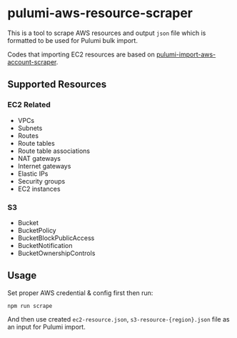 # pulumi-aws-resource-scraper

This is a tool to scrape AWS resources and output `json` file which is formatted to be used for Pulumi bulk import.

Codes that importing EC2 resources are based
on [pulumi-import-aws-account-scraper](https://github.com/pulumi/pulumi-import-aws-account-scraper).

## Supported Resources

### EC2 Related

- VPCs
- Subnets
- Routes
- Route tables
- Route table associations
- NAT gateways
- Internet gateways
- Elastic IPs
- Security groups
- EC2 instances

### S3

- Bucket
- BucketPolicy
- BucketBlockPublicAccess
- BucketNotification
- BucketOwnershipControls

## Usage

Set proper AWS credential & config first then run:

```
npm run scrape
```

And then use created `ec2-resource.json`, `s3-resource-{region}.json` file as an input for Pulumi import.
